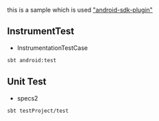 this is a sample which is used ["android-sdk-plugin"](https://github.com/pfn/android-sdk-plugin)

## InstrumentTest

* InstrumentationTestCase

```sh
sbt android:test
```

## Unit Test

* specs2

```sh
sbt testProject/test
```

